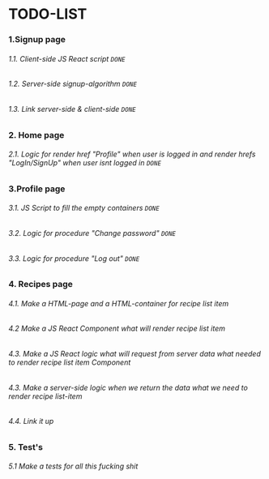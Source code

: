 # TODO-LIST
### 1.Signup page
###### 1.1. Client-side JS React script ```DONE```
###### 1.2. Server-side signup-algorithm ```DONE```
###### 1.3. Link server-side & client-side ```DONE```
### 2. Home page
###### 2.1. Logic for render href "Profile" when user is logged in and render hrefs "LogIn/SignUp" when user isnt logged in ```DONE```
### 3.Profile page
###### 3.1. JS Script to fill the empty containers ```DONE```
###### 3.2. Logic for procedure "Change password" ```DONE```
###### 3.3. Logic for procedure "Log out" ```DONE```
### 4. Recipes page
###### 4.1. Make a HTML-page and a HTML-container for recipe list item
###### 4.2 Make a JS React Component what will render recipe list item
###### 4.3. Make a JS React logic what will request from server data what needed to render recipe list item Component
###### 4.3. Make a server-side logic when we return the data what we need to render recipe list-item
###### 4.4. Link it up
### 5. Test's
###### 5.1 Make a tests for all this fucking shit